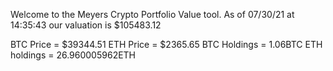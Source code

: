 Welcome to the Meyers Crypto Portfolio Value tool. 
As of 07/30/21 at 14:35:43 our valuation is $105483.12 

BTC Price = $39344.51
 ETH Price = $2365.65
BTC Holdings = 1.06BTC
 ETH holdings = 26.960005962ETH 
